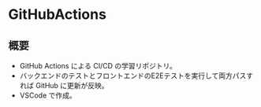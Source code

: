 # GitHubActions

## 概要

- GitHub Actions による CI/CD の学習リポジトリ。
- バックエンドのテストとフロントエンドのE2Eテストを実行して両方パスすれば GitHub に更新が反映。
- VSCode で作成。